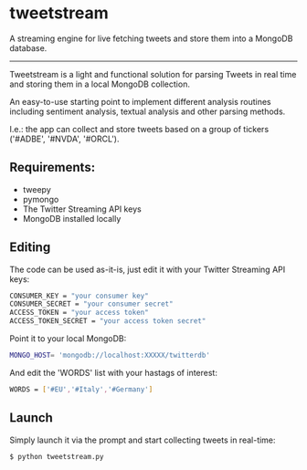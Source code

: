 # tweetstream
A streaming engine for live fetching tweets and store them into a MongoDB database.

------------- 
Tweetstream is a light and functional solution for parsing Tweets in real time and storing them in a local MongoDB collection.

An easy-to-use starting point to implement different analysis routines including sentiment analysis, textual analysis and other parsing methods.

I.e.: the app can collect and store tweets based on a group of tickers ('#ADBE', '#NVDA', '#ORCL').


Requirements:
------------- 
- tweepy
- pymongo
- The Twitter Streaming API keys
- MongoDB installed locally

Editing
-------
The code can be used as-it-is, just edit it with your Twitter Streaming API keys:

```bash
CONSUMER_KEY = "your consumer key"
CONSUMER_SECRET = "your consumer secret"
ACCESS_TOKEN = "your access token"
ACCESS_TOKEN_SECRET = "your access token secret"
```

Point it to your local MongoDB:

```bash
MONGO_HOST= 'mongodb://localhost:XXXXX/twitterdb'
```

And edit the 'WORDS' list with your hastags of interest:
```bash
WORDS = ['#EU','#Italy','#Germany']
```


Launch
------------- 

 Simply launch it via the prompt and start collecting tweets in real-time:
 ```bash
 $ python tweetstream.py
 ```

